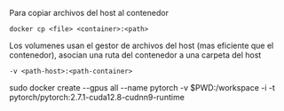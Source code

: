 Para copiar archivos del host al contenedor

```
docker cp <file> <container>:<path>
```

Los volumenes usan el gestor de archivos del host (mas eficiente que el contenedor), asocian una ruta del contenedor a una carpeta del host

```
-v <path-host>:<path-container>
```

sudo docker create --gpus all --name pytorch -v $PWD:/workspace -i -t pytorch/pytorch:2.7.1-cuda12.8-cudnn9-runtime